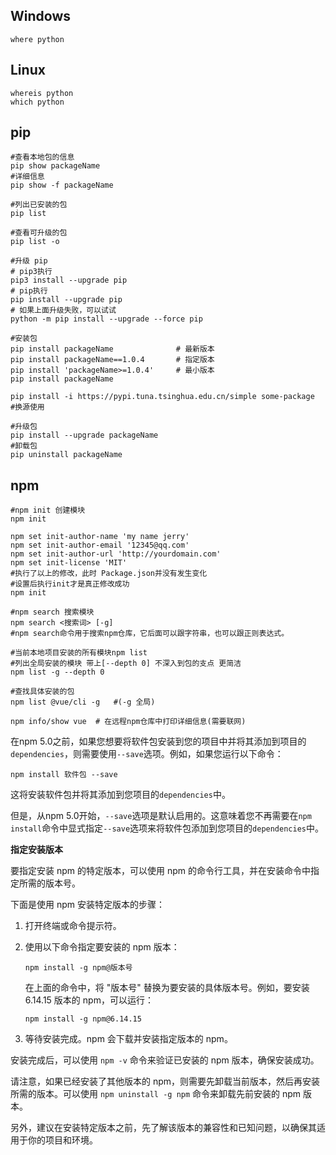 ## Windows

```shell
where python
```

## Linux

```shell
whereis python
which python
```

## pip

```shell
#查看本地包的信息
pip show packageName
#详细信息
pip show -f packageName

#列出已安装的包
pip list

#查看可升级的包
pip list -o

#升级 pip
# pip3执行
pip3 install --upgrade pip
# pip执行
pip install --upgrade pip
# 如果上面升级失败，可以试试
python -m pip install --upgrade --force pip

#安装包
pip install packageName              # 最新版本
pip install packageName==1.0.4       # 指定版本
pip install 'packageName>=1.0.4'     # 最小版本
pip install packageName 

pip install -i https://pypi.tuna.tsinghua.edu.cn/simple some-package  #换源使用

#升级包
pip install --upgrade packageName
#卸载包
pip uninstall packageName
```

## npm

```shell
#npm init 创建模块
npm init

npm set init-author-name 'my name jerry'
npm set init-author-email '12345@qq.com'
npm set init-author-url 'http://yourdomain.com'
npm set init-license 'MIT'
#执行了以上的修改，此时 Package.json并没有发生变化
#设置后执行init才是真正修改成功
npm init

#npm search 搜索模块
npm search <搜索词> [-g]
#npm search命令用于搜索npm仓库，它后面可以跟字符串，也可以跟正则表达式。

#当前本地项目安装的所有模块npm list
#列出全局安装的模块 带上[--depth 0] 不深入到包的支点 更简洁
npm list -g --depth 0

#查找具体安装的包
npm list @vue/cli -g   #(-g 全局)

npm info/show vue  # 在远程npm仓库中打印详细信息(需要联网)
```

在npm 5.0之前，如果您想要将软件包安装到您的项目中并将其添加到项目的`dependencies`，则需要使用`--save`选项。例如，如果您运行以下命令：

```shell
npm install 软件包 --save
```

这将安装软件包并将其添加到您项目的`dependencies`中。

但是，从npm 5.0开始，`--save`选项是默认启用的。这意味着您不再需要在`npm install`命令中显式指定`--save`选项来将软件包添加到您项目的`dependencies`中。

**指定安装版本**

要指定安装 npm 的特定版本，可以使用 npm 的命令行工具，并在安装命令中指定所需的版本号。

下面是使用 npm 安装特定版本的步骤：

1. 打开终端或命令提示符。

2. 使用以下命令指定要安装的 npm 版本：
   ```
   npm install -g npm@版本号
   ```
   在上面的命令中，将 "版本号" 替换为要安装的具体版本号。例如，要安装 6.14.15 版本的 npm，可以运行：
   ```
   npm install -g npm@6.14.15
   ```

3. 等待安装完成。npm 会下载并安装指定版本的 npm。

安装完成后，可以使用 `npm -v` 命令来验证已安装的 npm 版本，确保安装成功。

请注意，如果已经安装了其他版本的 npm，则需要先卸载当前版本，然后再安装所需的版本。可以使用 `npm uninstall -g npm` 命令来卸载先前安装的 npm 版本。

另外，建议在安装特定版本之前，先了解该版本的兼容性和已知问题，以确保其适用于你的项目和环境。